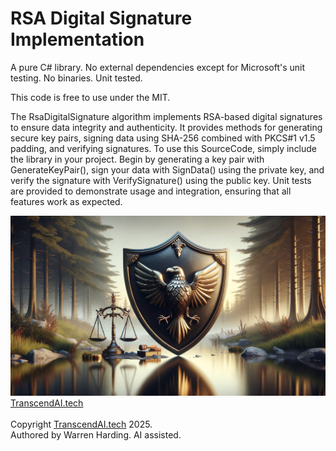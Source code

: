 
# RSA Digital Signature Implementation

A pure C# library. No external dependencies except for Microsoft's unit testing. No binaries. Unit tested.

This code is free to use under the MIT.

The RsaDigitalSignature algorithm implements RSA-based digital signatures to ensure data integrity and authenticity. It provides methods for generating secure key pairs, signing data using SHA-256 combined with PKCS#1 v1.5 padding, and verifying signatures. To use this SourceCode, simply include the library in your project. Begin by generating a key pair with GenerateKeyPair(), sign your data with SignData() using the private key, and verify the signature with VerifySignature() using the public key. Unit tests are provided to demonstrate usage and integration, ensuring that all features work as expected.

![AI Image](aiimage.jpg)
[TranscendAI.tech](https://TranscendAI.tech)<br>
<br>
Copyright [TranscendAI.tech](https://TranscendAI.tech) 2025.</br>
Authored by Warren Harding. AI assisted.</br>
